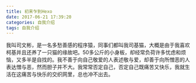 ```yaml
---
title: 初来乍到Hexo
date: 2017-06-21 17:39:20
categories: 自我介绍
tags: 自我介绍
---
```


我叫司文彬，是一名多愁善感的程序猿，同事们都叫我司基猫，大概是由于我喜欢柯基并且还养了一只猫的缘故吧。50多公斤的小身板，却经常负荷许多忧虑和烦恼，又多半是自找的。<!-- more -->我不善于向自己敬爱的人表述敬与爱，却善于向所憎恶的人表达憎与恶，然而胆子并不大。我常常否定自己，否定自己既痛苦又快乐，我就生活在这痛苦与快乐的交织网里，总也冲不出去。
